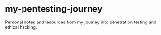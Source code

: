 # my-pentesting-journey
Personal notes and resources from my journey into penetration testing and ethical hacking.
